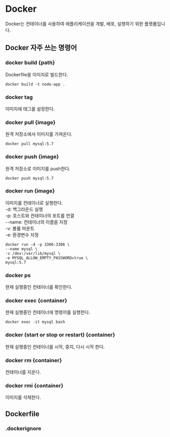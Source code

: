 # Docker

Docker는 컨테이너를 사용하여 애플리케이션을 개발, 배포, 실행하기 위한 플랫폼입니다.

## Docker 자주 쓰는 명령어

### docker build {path}

Dockerfile을 이미지로 빌드한다.

```
docker build -t node-app .
```

### docker tag

이미지에 태그를 설정한다.

### docker pull {image}

원격 저장소에서 이미지를 가져온다.

```
docker pull mysql:5.7
```

### docker push {image}

원격 저장소로 이미지를 push한다.

```
docker push mysql:5.7
```

### docker run {image}

이미지를 컨테이너로 실행한다.  
-d: 백그라운드 실행  
-p: 호스트와 컨테이너의 포트를 연결  
--name: 컨테이너의 이름을 지정  
-v: 볼륨 마운트  
-e: 환경변수 지정

```
docker run -d -p 3306:3306 \
--name mysql \
-v /dev:/var/lib/mysql \
-e MYSQL_ALLOW_EMPTY_PASSWORD=true \
mysql:5.7
```

### docker ps

현재 실행중인 컨테이너를 확인한다.

### docker exec {container}

현재 실행중인 컨테이너에 명령어를 실행한다.

```
docker exec -it mysql bash
```

### docker (start or stop or restart) {container}

현재 실행중인 컨테이너를 시작, 중지, 다시 시작 한다.

### docker rm {container}

컨테이너를 지운다.

### docker rmi {container}

이미지를 삭제한다.

## Dockerfile

### .dockerignore
